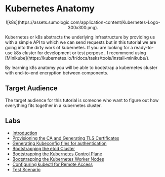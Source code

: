# Kubernetes Anatomy
<p align="center">
![k8s](https://assets.sumologic.com/application-content/Kubernetes-Logo-300x300.png).
</p>
Kubernetes or k8s abstracts the underlying infrastructure by providing us with a simple API to which we can send requests but in this tutorial we are going into the dirty work of kubernetes. If you are looking for a ready-to-use k8s cluster for development or test perpose , I recommend using [Minikube](https://kubernetes.io/fr/docs/tasks/tools/install-minikube/).

By learning k8s anatomy you will be able to bootstrap a kubernetes cluster with end-to-end encryption between components.


## Target Audience

The target audience for this tutorial is someone who want to figure out how everything fits together in a kubernetes cluster.

## Labs

* [Introduction](docs/introduction.md)
* [Provisioning the CA and Generating TLS Certificates](docs/generate-tls-certificates.md)
* [Generating Kubeconfig files for authentication](docs/generate-kubeconfig-files.md)
* [Bootstrapping the etcd Cluster](docs/bootstrapping-etcd-cluster.md)
* [Bootstrapping the Kubernetes Control Plane](docs/bootstrapping-control-plane.md)
* [Bootstrapping the Kubernetes Worker Nodes](docs/bootstrapping-worker-nodes.md)
* [Configuring kubectl for Remote Access](docs/configure-kubctl.md)
* [Test Scenario](docs/test.md)


